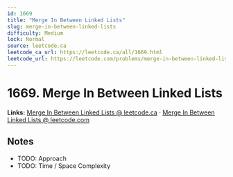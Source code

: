 ```yaml
--- 
id: 1669
title: "Merge In Between Linked Lists"
slug: merge-in-between-linked-lists
difficulty: Medium
lock: Normal
source: leetcode.ca
leetcode_ca_url: https://leetcode.ca/all/1669.html
leetcode_url: https://leetcode.com/problems/merge-in-between-linked-lists/
---
```


# 1669. Merge In Between Linked Lists

**Links:** [Merge In Between Linked Lists @ leetcode.ca](https://leetcode.ca/all/1669.html) · [Merge In Between Linked Lists @ leetcode.com](https://leetcode.com/problems/merge-in-between-linked-lists/)

## Notes
- TODO: Approach
- TODO: Time / Space Complexity
